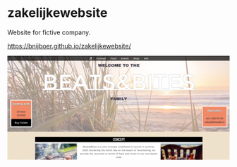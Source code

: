 # zakelijkewebsite
Website for fictive company.

https://bnijboer.github.io/zakelijkewebsite/

![Alt text](/screenshot.jpg?raw=true "preview")
